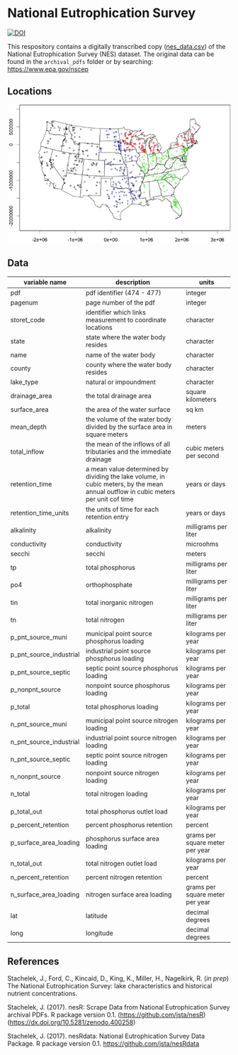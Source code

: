 
<!-- README.md is generated from README.Rmd. Please edit that file -->

# National Eutrophication Survey

[![DOI](https://img.shields.io/badge/DOI-10.5063/F16D5R2B-blue.svg)](https://doi.org/10.5063/F16D5R2B)

This respository contains a digitally transcribed copy
([nes\_data.csv](https://github.com/ReproducibleQM/NES/raw/master/nes_data.csv))
of the National Eutrophication Survey (NES) dataset. The original data
can be found in the `archival_pdfs` folder or by searching:
<https://www.epa.gov/nscep>

## Locations

![](06_images/points_trim.jpeg)

## Data

<!-- Do not edit this table without first updating METADATA.md -->

| variable name              | description                                                                                                                        | units                           |
| -------------------------- | ---------------------------------------------------------------------------------------------------------------------------------- | ------------------------------- |
| pdf                        | pdf identifier (474 - 477)                                                                                                         | integer                         |
| pagenum                    | page number of the pdf                                                                                                             | integer                         |
| storet\_code               | identifier which links measurement to coordinate locations                                                                         | character                       |
| state                      | state where the water body resides                                                                                                 | character                       |
| name                       | name of the water body                                                                                                             | character                       |
| county                     | county where the water body resides                                                                                                | character                       |
| lake\_type                 | natural or impoundment                                                                                                             | character                       |
| drainage\_area             | the total drainage area                                                                                                            | square kilometers               |
| surface\_area              | the area of the water surface                                                                                                      | sq km                           |
| mean\_depth                | the volume of the water body divided by the surface area in square meters                                                          | meters                          |
| total\_inflow              | the mean of the inflows of all tributaries and the immediate drainage                                                              | cubic meters per second         |
| retention\_time            | a mean value determined by dividing the lake volume, in cubic meters, by the mean annual outflow in cubic meters per unit cof time | years or days                   |
| retention\_time\_units     | the units of time for each retention entry                                                                                         | years or days                   |
| alkalinity                 | alkalinity                                                                                                                         | milligrams per liter            |
| conductivity               | conductivity                                                                                                                       | microohms                       |
| secchi                     | secchi                                                                                                                             | meters                          |
| tp                         | total phosphorus                                                                                                                   | milligrams per liter            |
| po4                        | orthophosphate                                                                                                                     | milligrams per liter            |
| tin                        | total inorganic nitrogen                                                                                                           | milligrams per liter            |
| tn                         | total nitrogen                                                                                                                     | milligrams per liter            |
| p\_pnt\_source\_muni       | municipal point source phosphorus loading                                                                                          | kilograms per year              |
| p\_pnt\_source\_industrial | industrial point source phosphorus loading                                                                                         | kilograms per year              |
| p\_pnt\_source\_septic     | septic point source phosphorus loading                                                                                             | kilograms per year              |
| p\_nonpnt\_source          | nonpoint source phosphorus loading                                                                                                 | kilograms per year              |
| p\_total                   | total phosphorus loading                                                                                                           | kilograms per year              |
| n\_pnt\_source\_muni       | municipal point source nitrogen loading                                                                                            | kilograms per year              |
| n\_pnt\_source\_industrial | industrial point source nitrogen loading                                                                                           | kilograms per year              |
| n\_pnt\_source\_septic     | septic point source nitrogen loading                                                                                               | kilograms per year              |
| n\_nonpnt\_source          | nonpoint source nitrogen loading                                                                                                   | kilograms per year              |
| n\_total                   | total nitrogen loading                                                                                                             | kilograms per year              |
| p\_total\_out              | total phosphorus outlet load                                                                                                       | kilograms per year              |
| p\_percent\_retention      | percent phosphorus retention                                                                                                       | percent                         |
| p\_surface\_area\_loading  | phosphorus surface area loading                                                                                                    | grams per square meter per year |
| n\_total\_out              | total nitrogen outlet load                                                                                                         | kilograms per year              |
| n\_percent\_retention      | percent nitrogen retention                                                                                                         | percent                         |
| n\_surface\_area\_loading  | nitrogen surface area loading                                                                                                      | grams per square meter per year |
| lat                        | latitude                                                                                                                           | decimal degrees                 |
| long                       | longitude                                                                                                                          | decimal degrees                 |

## References

Stachelek, J., Ford, C., Kincaid, D., King, K., Miller, H., Nagelkirk,
R. (*in prep*) The National Eutrophication Survey: lake characteristics
and historical nutrient concentrations.

Stachelek, J. (2017). nesR: Scrape Data from National Eutrophication
Survey archival PDFs. R package version 0.1.
(<https://github.com/jsta/nesR>)
(<https://dx.doi.org/10.5281/zenodo.400258>)

Stachelek, J. (2017). nesRdata: National Eutrophication Survey Data
Package. R package version 0.1. <https://github.com/jsta/nesRdata>
